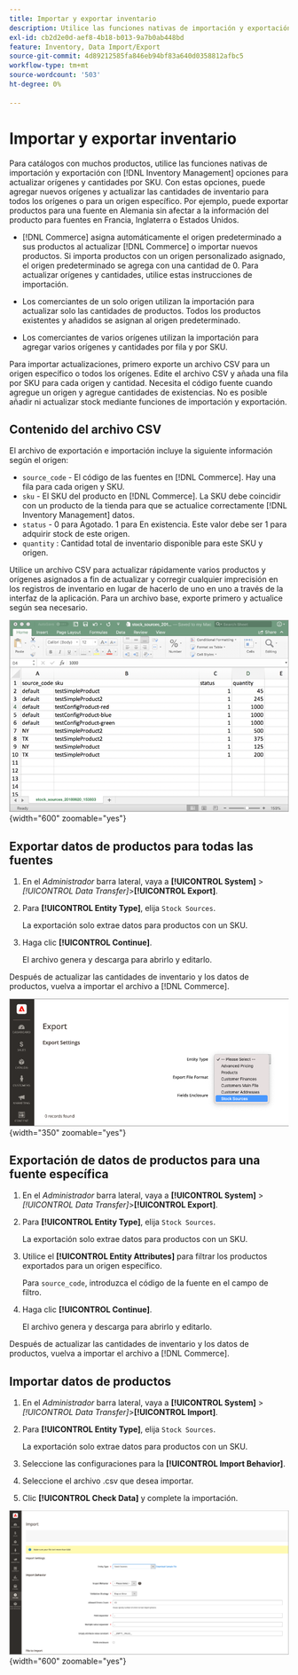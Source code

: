 ```yaml
---
title: Importar y exportar inventario
description: Utilice las funciones nativas de importación y exportación con [!DNL Inventory Management] opciones para actualizar orígenes y cantidades por SKU.
exl-id: cb2d2e0d-aef8-4b18-b013-9a7b0ab448bd
feature: Inventory, Data Import/Export
source-git-commit: 4d89212585fa846eb94bf83a640d0358812afbc5
workflow-type: tm+mt
source-wordcount: '503'
ht-degree: 0%

---
```


# Importar y exportar inventario

Para catálogos con muchos productos, utilice las funciones nativas de importación y exportación con [!DNL Inventory Management] opciones para actualizar orígenes y cantidades por SKU. Con estas opciones, puede agregar nuevos orígenes y actualizar las cantidades de inventario para todos los orígenes o para un origen específico. Por ejemplo, puede exportar productos para una fuente en Alemania sin afectar a la información del producto para fuentes en Francia, Inglaterra o Estados Unidos.

- [!DNL Commerce] asigna automáticamente el origen predeterminado a sus productos al actualizar [!DNL Commerce] o importar nuevos productos. Si importa productos con un origen personalizado asignado, el origen predeterminado se agrega con una cantidad de 0. Para actualizar orígenes y cantidades, utilice estas instrucciones de importación.

- Los comerciantes de un solo origen utilizan la importación para actualizar solo las cantidades de productos. Todos los productos existentes y añadidos se asignan al origen predeterminado.

- Los comerciantes de varios orígenes utilizan la importación para agregar varios orígenes y cantidades por fila y por SKU.

Para importar actualizaciones, primero exporte un archivo CSV para un origen específico o todos los orígenes. Edite el archivo CSV y añada una fila por SKU para cada origen y cantidad. Necesita el código fuente cuando agregue un origen y agregue cantidades de existencias. No es posible añadir ni actualizar stock mediante funciones de importación y exportación.

## Contenido del archivo CSV

El archivo de exportación e importación incluye la siguiente información según el origen:

- `source_code` - El código de las fuentes en [!DNL Commerce]. Hay una fila para cada origen y SKU.
- `sku` - El SKU del producto en [!DNL Commerce]. La SKU debe coincidir con un producto de la tienda para que se actualice correctamente [!DNL Inventory Management] datos.
- `status` - 0 para Agotado. 1 para En existencia. Este valor debe ser 1 para adquirir stock de este origen.
- `quantity` : Cantidad total de inventario disponible para este SKU y origen.

Utilice un archivo CSV para actualizar rápidamente varios productos y orígenes asignados a fin de actualizar y corregir cualquier imprecisión en los registros de inventario en lugar de hacerlo de uno en uno a través de la interfaz de la aplicación. Para un archivo base, exporte primero y actualice según sea necesario.

![Archivo CSV de ejemplo para importar: exportar datos de inventario](assets/inventory-import-export-data.png){width="600" zoomable="yes"}

## Exportar datos de productos para todas las fuentes

1. En el _Administrador_ barra lateral, vaya a **[!UICONTROL System]** > _[!UICONTROL Data Transfer]_>**[!UICONTROL Export]**.

1. Para **[!UICONTROL Entity Type]**, elija `Stock Sources`.

   La exportación solo extrae datos para productos con un SKU.

1. Haga clic **[!UICONTROL Continue]**.

   El archivo genera y descarga para abrirlo y editarlo.

Después de actualizar las cantidades de inventario y los datos de productos, vuelva a importar el archivo a [!DNL Commerce].

![Exportación de fuentes de stock para datos y fuentes de productos](assets/inventory-export-stock-sources.png){width="350" zoomable="yes"}

## Exportación de datos de productos para una fuente específica

1. En el _Administrador_ barra lateral, vaya a **[!UICONTROL System]** > _[!UICONTROL Data Transfer]_>**[!UICONTROL Export]**.

1. Para **[!UICONTROL Entity Type]**, elija `Stock Sources`.

   La exportación solo extrae datos para productos con un SKU.

1. Utilice el **[!UICONTROL Entity Attributes]** para filtrar los productos exportados para un origen específico.

   Para `source_code`, introduzca el código de la fuente en el campo de filtro.

1. Haga clic **[!UICONTROL Continue]**.

   El archivo genera y descarga para abrirlo y editarlo.

Después de actualizar las cantidades de inventario y los datos de productos, vuelva a importar el archivo a [!DNL Commerce].

## Importar datos de productos

1. En el _Administrador_ barra lateral, vaya a **[!UICONTROL System]** > _[!UICONTROL Data Transfer]_>**[!UICONTROL Import]**.

1. Para **[!UICONTROL Entity Type]**, elija `Stock Sources`.

   La exportación solo extrae datos para productos con un SKU.

1. Seleccione las configuraciones para la **[!UICONTROL Import Behavior]**.

1. Seleccione el archivo .csv que desea importar.

1. Clic **[!UICONTROL Check Data]** y complete la importación.

![Importación de datos y orígenes de productos](assets/inventory-import-sources.png){width="600" zoomable="yes"}
